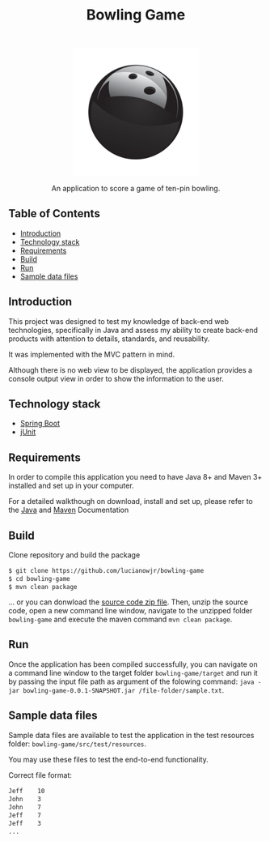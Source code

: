 <h1 align="center"> Bowling Game </h1> <br>
<p align="center">
  <img alt="BowlingGame" title="BowlingGame" src="static/bowlingball.png" height="250">
</p>

<p align="center">
  An application to score a game of ten-pin bowling.
</p>

## Table of Contents
- [Introduction](#introduction)
- [Technology stack](#technology-stack)
- [Requirements](#requirements)
- [Build](#build)
- [Run](#run)
- [Sample data files](#sample-data-files)

## Introduction
This project was designed to test my knowledge of back-end web technologies, specifically in Java and assess my ability to create back-end products with attention to details, standards, and reusability.

It was implemented with the MVC pattern in mind.

Although there is no web view to be displayed, the application provides a console output view in order to show the information to the user.

## Technology stack
- [Spring Boot](https://spring.io/projects/spring-boot)
- [jUnit](https://junit.org/junit5/)

## Requirements
In order to compile this application you need to have Java 8+ and Maven 3+ installed and set up in your computer.

For a detailed walkthough on download, install and set up, please refer to the [Java](https://www.oracle.com/java/technologies/javase-downloads.html) and [Maven](https://maven.apache.org/install.html) Documentation

## Build
Clone repository and build the package

```
$ git clone https://github.com/lucianowjr/bowling-game
$ cd bowling-game
$ mvn clean package
```
... or you can donwload the [source code zip file](https://github.com/lucianowjr/bowling-game/archive/master.zip). Then, unzip the source code, open a new command line window, navigate to the unzipped folder `bowling-game` and execute the maven command `mvn clean package`.

## Run
Once the application has been compiled successfully, you can navigate on a command line window to the target folder `bowling-game/target` and run it by passing the input file path as argument of the folowing command: `java -jar bowling-game-0.0.1-SNAPSHOT.jar /file-folder/sample.txt`.

## Sample data files
Sample data files are available to test the application in the test resources folder: `bowling-game/src/test/resources`.

You may use these files to test the end-to-end functionality.

Correct file format:
```
Jeff	10
John	3
John	7
Jeff	7
Jeff	3
...
```
